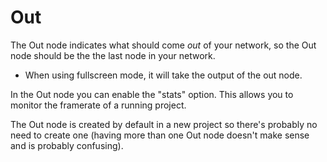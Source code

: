 # Out

The Out node indicates what should come _out_ of your network, so the Out node should be the the last node in your network.

- When using fullscreen mode, it will take the output of the out node.

In the Out node you can enable the "stats" option. This allows you to monitor the framerate of a running project.

The Out node is created by default in a new project so there's probably no need to create one (having more than one Out node doesn't make sense and is probably confusing).
